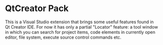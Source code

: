 # QtCreator Pack
This is a Visual Studio extension that brings some useful features found in Qt Creator IDE. For now it has only a partial "Locator" feature: a tool window in which you can search for project items, code elements in currently open editor, file system, execute source control commands etc.

